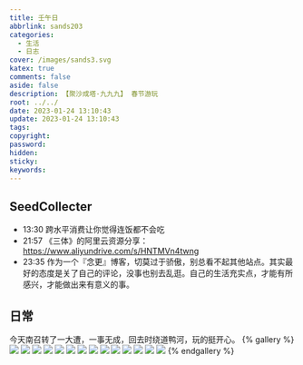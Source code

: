 ```yaml
---
title: 壬午日
abbrlink: sands203
categories:
  - 生活
  - 日志
cover: /images/sands3.svg
katex: true
comments: false
aside: false
description: 【聚沙成塔·九九九】 春节游玩
root: ../../
date: 2023-01-24 13:10:43
update: 2023-01-24 13:10:43
tags:
copyright:
password:
hidden:
sticky:
keywords:
---
```


## SeedCollecter
- 13:30 跨水平消费让你觉得连饭都不会吃
- 21:57 《三体》的阿里云资源分享：https://www.aliyundrive.com/s/HNTMVn4twng
- 23:35 作为一个『念更』博客，切莫过于骄傲，别总看不起其他站点。其实最好的态度是关了自己的评论，没事也别去乱逛。自己的生活充实点，才能有所感兴，才能做出来有意义的事。


## 日常
今天南召转了一大遭，一事无成，回去时绕道鸭河，玩的挺开心。
{% gallery %}
<img src="https://img.500px.me/photo/dff7efb584b12a50d685e413b053d3302/14d622b38b104a2eb83fb3c09d1d32a3.jpg!p5"  referrerPolicy="no-referrer" />
<img src="https://img.500px.me/photo/dff7efb584b12a50d685e413b053d3302/9d6662bc13cd4ee1afffb55c3beb6638.jpg!p5"  referrerPolicy="no-referrer" />
<img src="https://img.500px.me/photo/dff7efb584b12a50d685e413b053d3302/da594ca3491749888804326fb5d0109f.jpg!p5"  referrerPolicy="no-referrer" />
<img src="https://img.500px.me/photo/dff7efb584b12a50d685e413b053d3302/71c64c376e08496496b3f627f1fb61e7.jpg!p5"  referrerPolicy="no-referrer" />
<img src="https://img.500px.me/photo/dff7efb584b12a50d685e413b053d3302/0a83e8e67d794f1ea56f16d9e1d425dc.jpg!p5"  referrerPolicy="no-referrer" />
<img src="https://img.500px.me/photo/dff7efb584b12a50d685e413b053d3302/cc8fba1e04164c05a37051d9ba4bd592.jpg!p5"  referrerPolicy="no-referrer" />
<img src="https://img.500px.me/photo/dff7efb584b12a50d685e413b053d3302/bcdfb36fa25c46d3abfedba8866339a7.jpg!p5"  referrerPolicy="no-referrer" />
<img src="https://img.500px.me/photo/dff7efb584b12a50d685e413b053d3302/fe36459a3e444cf7b551d2b21ec90505.jpg!p5"  referrerPolicy="no-referrer" />
<img src="https://img.500px.me/photo/dff7efb584b12a50d685e413b053d3302/4ed454005f4b4b82a140fbeb152d443d.jpg!p5"  referrerPolicy="no-referrer" />
<img src="https://img.500px.me/photo/dff7efb584b12a50d685e413b053d3302/6c96264e91b74afc9ca80882c36c647f.jpg!p5"  referrerPolicy="no-referrer" />
<img src="https://img.500px.me/photo/dff7efb584b12a50d685e413b053d3302/4c235ffffb9c4e5dae427e40a6d9788f.jpg!p5"  referrerPolicy="no-referrer" />
<img src="https://img.500px.me/photo/dff7efb584b12a50d685e413b053d3302/45bb1b5005d04bf086abc6bd022c49e4.jpg!p5"  referrerPolicy="no-referrer" />
<img src="https://img.500px.me/photo/dff7efb584b12a50d685e413b053d3302/e41a7675c3a444f5a525668752802cb6.jpg!p5"  referrerPolicy="no-referrer" />
<img src="https://img.500px.me/photo/dff7efb584b12a50d685e413b053d3302/5fde1962e6494162972170ee412b02be.jpg!p5"  referrerPolicy="no-referrer" />
{% endgallery %}
